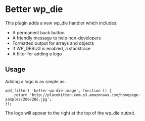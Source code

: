 # Better wp_die

This plugin adds a new wp_die handler which includes:

 - A permanent back button
 - A friendly message to help non-developers
 - Formatted output for arrays and objects
 - If WP_DEBUG is enabled, a stacktrace
 - A filter for adding a logo

## Usage

Adding a logo is as simple as:

```
add_filter( 'better-wp-die-image', function () {
	return 'http://placekitten.com.s3.amazonaws.com/homepage-samples/200/286.jpg';
});
```

The logo will appear to the right at the top of the wp_die output.
